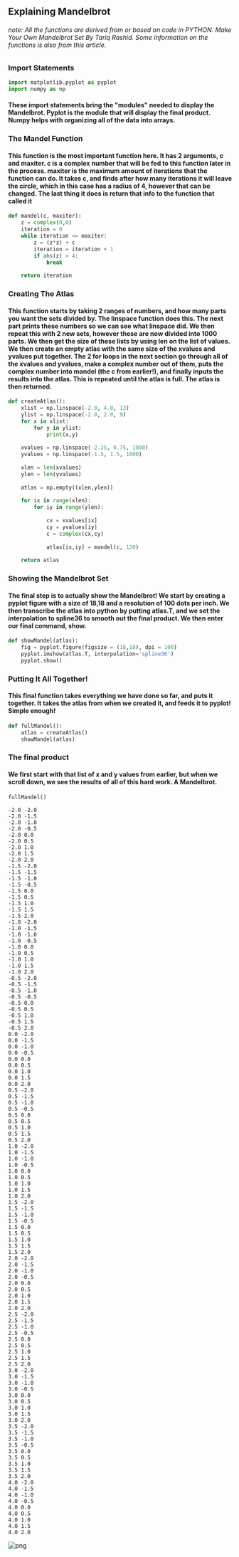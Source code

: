 
## Explaining Mandelbrot

###### note: All the functions are derived from or based on code in PYTHON: Make Your Own Mandelbrot Set By Tariq Rashid. Some information on the functions is also from this article.

### Import Statements


```python
import matplotlib.pyplot as pyplot
import numpy as np
```

#### These import statements bring the "modules" needed to display the Mandelbrot. Pyplot is the module that will display the final product. Numpy helps with organizing all of the data into arrays.

### The Mandel Function

#### This function is the most important function here. It has 2 arguments, c and maxiter. c is a complex number that will be fed to this function later in the process. maxiter is the maximum amount of iterations that the function can do. It takes c, and finds after how many iterations it will leave the circle, which in this case has a radius of 4, however that can be changed. The last thing it does is return that info to the function that called it


```python
def mandel(c, maxiter):
    z = complex(0,0)
    iteration = 0
    while iteration <= maxiter:
        z = (z*z) + c
        iteration = iteration + 1
        if abs(z) > 4:
            break
    
    return iteration
```

### Creating The Atlas

#### This function starts by taking 2 ranges of numbers, and how many parts you want the sets divided by. The linspace function does this. The next part prints these numbers so we can see what linspace did. We then repeat this with 2 new sets, however these are now divided into 1000 parts. We then get the size of these lists by using len on the list of values. We then create an empty atlas with the same size of the xvalues and yvalues put together. The 2 for loops in the next section go through all of the xvalues and yvalues, make a complex number out of them, puts the complex number into mandel (the c from earlier!), and finally inputs the results into the atlas. This is repeated until the atlas is full. The atlas is then returned.


```python
def createAtlas():
    xlist = np.linspace(-2.0, 4.0, 13)
    ylist = np.linspace(-2.0, 2.0, 9)
    for x in xlist:
        for y in ylist:
            print(x,y)
            
    xvalues = np.linspace(-2.25, 0.75, 1000)
    yvalues = np.linspace(-1.5, 1.5, 1000)
    
    xlen = len(xvalues)
    ylen = len(yvalues)
    
    atlas = np.empty((xlen,ylen))
    
    for ix in range(xlen):
        for iy in range(ylen):
            
            cx = xvalues[ix]
            cy = yvalues[iy]
            c = complex(cx,cy)
            
            atlas[ix,iy] = mandel(c, 120)
            
    return atlas
```

### Showing the Mandelbrot Set

#### The final step is to actually show the Mandelbrot! We start by creating a pyplot figure with a size of 18,18 and a resolution of 100 dots per inch. We then transcribe the atlas into python by putting atlas.T, and we set the interpolation to spline36 to smooth out the final product. We then enter our final command, show.


```python
def showMandel(atlas):
    fig = pyplot.figure(figsize = (18,18), dpi = 100)
    pyplot.imshow(atlas.T, interpolation='spline36')
    pyplot.show()
```

### Putting It All Together!

#### This final function takes everything we have done so far, and puts it together. It takes the atlas from when we created it, and feeds it to pyplot! Simple enough!


```python
def fullMandel():
    atlas = createAtlas()
    showMandel(atlas)
```

### The final product

#### We first start with that list of x and y values from earlier, but when we scroll down, we see the results of all of this hard work. A Mandelbrot.


```python
fullMandel()
```

    -2.0 -2.0
    -2.0 -1.5
    -2.0 -1.0
    -2.0 -0.5
    -2.0 0.0
    -2.0 0.5
    -2.0 1.0
    -2.0 1.5
    -2.0 2.0
    -1.5 -2.0
    -1.5 -1.5
    -1.5 -1.0
    -1.5 -0.5
    -1.5 0.0
    -1.5 0.5
    -1.5 1.0
    -1.5 1.5
    -1.5 2.0
    -1.0 -2.0
    -1.0 -1.5
    -1.0 -1.0
    -1.0 -0.5
    -1.0 0.0
    -1.0 0.5
    -1.0 1.0
    -1.0 1.5
    -1.0 2.0
    -0.5 -2.0
    -0.5 -1.5
    -0.5 -1.0
    -0.5 -0.5
    -0.5 0.0
    -0.5 0.5
    -0.5 1.0
    -0.5 1.5
    -0.5 2.0
    0.0 -2.0
    0.0 -1.5
    0.0 -1.0
    0.0 -0.5
    0.0 0.0
    0.0 0.5
    0.0 1.0
    0.0 1.5
    0.0 2.0
    0.5 -2.0
    0.5 -1.5
    0.5 -1.0
    0.5 -0.5
    0.5 0.0
    0.5 0.5
    0.5 1.0
    0.5 1.5
    0.5 2.0
    1.0 -2.0
    1.0 -1.5
    1.0 -1.0
    1.0 -0.5
    1.0 0.0
    1.0 0.5
    1.0 1.0
    1.0 1.5
    1.0 2.0
    1.5 -2.0
    1.5 -1.5
    1.5 -1.0
    1.5 -0.5
    1.5 0.0
    1.5 0.5
    1.5 1.0
    1.5 1.5
    1.5 2.0
    2.0 -2.0
    2.0 -1.5
    2.0 -1.0
    2.0 -0.5
    2.0 0.0
    2.0 0.5
    2.0 1.0
    2.0 1.5
    2.0 2.0
    2.5 -2.0
    2.5 -1.5
    2.5 -1.0
    2.5 -0.5
    2.5 0.0
    2.5 0.5
    2.5 1.0
    2.5 1.5
    2.5 2.0
    3.0 -2.0
    3.0 -1.5
    3.0 -1.0
    3.0 -0.5
    3.0 0.0
    3.0 0.5
    3.0 1.0
    3.0 1.5
    3.0 2.0
    3.5 -2.0
    3.5 -1.5
    3.5 -1.0
    3.5 -0.5
    3.5 0.0
    3.5 0.5
    3.5 1.0
    3.5 1.5
    3.5 2.0
    4.0 -2.0
    4.0 -1.5
    4.0 -1.0
    4.0 -0.5
    4.0 0.0
    4.0 0.5
    4.0 1.0
    4.0 1.5
    4.0 2.0



![png](output_19_1.png)

